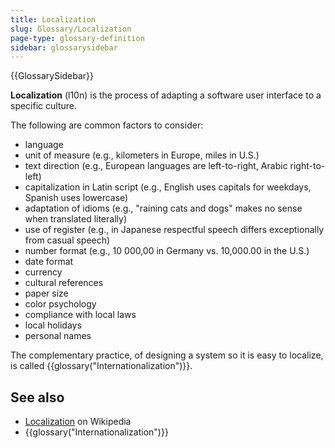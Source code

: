 ```yaml
---
title: Localization
slug: Glossary/Localization
page-type: glossary-definition
sidebar: glossarysidebar
---
```


{{GlossarySidebar}}

**Localization** (l10n) is the process of adapting a software user interface to a specific culture.

The following are common factors to consider:

- language
- unit of measure (e.g., kilometers in Europe, miles in U.S.)
- text direction (e.g., European languages are left-to-right, Arabic right-to-left)
- capitalization in Latin script (e.g., English uses capitals for weekdays, Spanish uses lowercase)
- adaptation of idioms (e.g., "raining cats and dogs" makes no sense when translated literally)
- use of register (e.g., in Japanese respectful speech differs exceptionally from casual speech)
- number format (e.g., 10 000,00 in Germany vs. 10,000.00 in the U.S.)
- date format
- currency
- cultural references
- paper size
- color psychology
- compliance with local laws
- local holidays
- personal names

The complementary practice, of designing a system so it is easy to localize, is called {{glossary("Internationalization")}}.

## See also

- [Localization](https://en.wikipedia.org/wiki/Language_localisation) on Wikipedia
- {{glossary("Internationalization")}}
